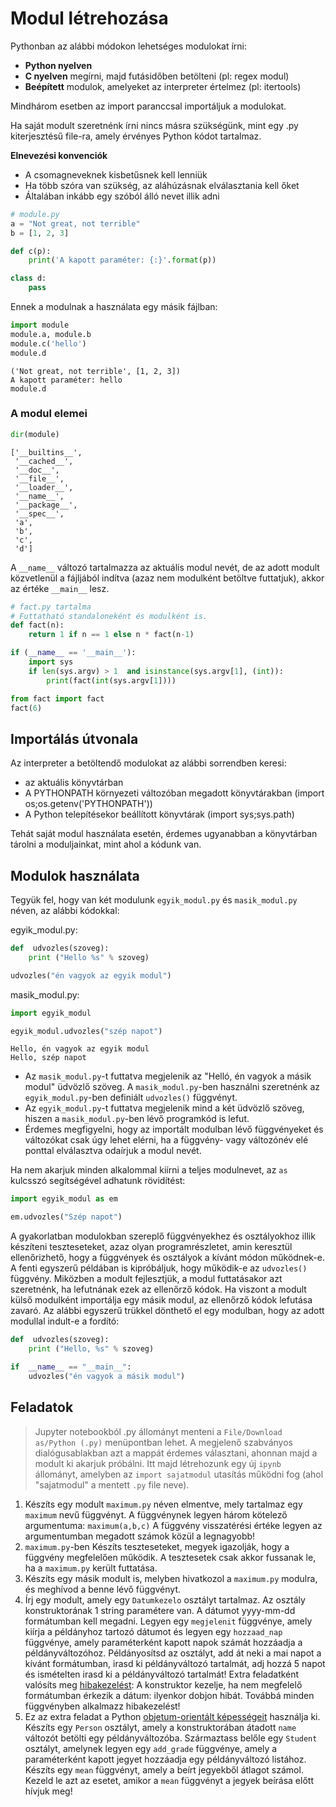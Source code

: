 # Modul létrehozása
Pythonban az alábbi módokon lehetséges modulokat írni:

-   **Python nyelven**
-   **C nyelven** megírni, majd futásidőben betölteni (pl: regex modul)
-   **Beépített** modulok, amelyeket az interpreter értelmez (pl: itertools)

Mindhárom esetben az import paranccsal importáljuk a modulokat.

Ha saját modult szeretnénk írni nincs másra szükségünk, mint egy .py kiterjesztésű file-ra, amely érvényes Python kódot tartalmaz.

**Elnevezési konvenciók**
- A csomagneveknek kisbetűsnek kell lenniük
- Ha több szóra van szükség, az aláhúzásnak elválasztania kell őket
- Általában inkább egy szóból álló nevet illik adni

```python
# module.py
a = "Not great, not terrible"
b = [1, 2, 3]

def c(p):
    print('A kapott paraméter: {:}'.format(p))

class d:
    pass
```
Ennek a modulnak a használata egy másik fájlban:
```python
import module
module.a, module.b
module.c('hello')
module.d
```
```
('Not great, not terrible', [1, 2, 3])
A kapott paraméter: hello
module.d
```
### A modul elemei
```python
dir(module)
```
```
['__builtins__',
 '__cached__',
 '__doc__',
 '__file__',
 '__loader__',
 '__name__',
 '__package__',
 '__spec__',
 'a',
 'b',
 'c',
 'd']
```
A `__name__` változó tartalmazza az aktuális modul nevét, de az adott modult közvetlenül a fájljából indítva (azaz nem modulként betöltve futtatjuk), akkor az értéke `__main__` lesz.

```python
# fact.py tartalma
# Futtatható standaloneként és modulként is.
def fact(n):
    return 1 if n == 1 else n * fact(n-1)

if (__name__ == '__main__'):
    import sys
    if len(sys.argv) > 1  and isinstance(sys.argv[1], (int)):
        print(fact(int(sys.argv[1])))
```
```python
from fact import fact
fact(6)
```

## Importálás útvonala
Az interpreter a betöltendő modulokat az alábbi sorrendben keresi:
-   az aktuális könyvtárban
-   A PYTHONPATH környezeti változóban megadott könyvtárakban (import os;os.getenv('PYTHONPATH'))
-   A Python telepítésekor beállított könyvtárak (import sys;sys.path)

Tehát saját modul használata esetén, érdemes ugyanabban a könyvtárban tárolni a moduljainkat, mint ahol a kódunk van.

## Modulok használata

Tegyük fel, hogy van két modulunk `egyik_modul.py` és `masik_modul.py` néven, az alábbi kódokkal:

egyik_modul.py:

``` python
def  udvozles(szoveg):
	print ("Hello %s" % szoveg)

udvozles("én vagyok az egyik modul")
```

masik_modul.py:
``` python
import egyik_modul

egyik_modul.udvozles("szép napot")
```
```
Hello, én vagyok az egyik modul
Hello, szép napot
```

- Az `masik_modul.py`-t futtatva megjelenik az "Helló, én vagyok a másik modul" üdvözlő szöveg. A `masik_modul.py`-ben használni szeretnénk az `egyik_modul.py`-ben definiált `udvozles()` függvényt.
- Az `egyik_modul.py`-t futtatva megjelenik mind a két üdvözlő szöveg, hiszen a `masik_modul.py`-ben lévő programkód is lefut.
- Érdemes megfigyelni, hogy az importált modulban lévő függvényeket és változókat csak úgy lehet elérni, ha a függvény- vagy változónév elé ponttal elválasztva odaírjuk a modul nevét.

Ha nem akarjuk minden alkalommal kiírni a teljes modulnevet, az `as` kulcsszó segítségével adhatunk rövidítést:

``` python
import egyik_modul as em

em.udvozles("Szép napot")
```

A gyakorlatban modulokban szereplő függvényekhez és osztályokhoz illik készíteni teszteseteket, azaz olyan programrészletet, amin keresztül ellenőrizhető, hogy a függvények és osztályok a kívánt módon működnek-e. A fenti egyszerű példában is kipróbáljuk, hogy működik-e az `udvozles()` függvény. Miközben a modult fejlesztjük, a modul futtatásakor azt szeretnénk, ha lefutnának ezek az ellenőrző kódok. Ha viszont a modult külső modulként importálja egy másik modul, az ellenőrző kódok lefutása zavaró. Az alábbi egyszerű trükkel dönthető el egy modulban, hogy az adott modullal indult-e a fordító:

 
``` python
def  udvozles(szoveg):
	print ("Hello, %s" % szoveg)

if  __name__ == "__main__":
	udvozles("én vagyok a másik modul")
```

## Feladatok

> Jupyter notebookból .py állományt menteni a `File/Download as/Python (.py)` menüpontban lehet. A megjelenő szabványos dialógusablakban azt a mappát érdemes választani, ahonnan majd a modult ki akarjuk próbálni. Itt majd létrehozunk egy új `ipynb` állományt, amelyben az `import sajatmodul` utasítás működni fog (ahol "sajatmodul" a mentett `.py` file neve).

1. Készíts egy modult `maximum.py` néven elmentve, mely tartalmaz egy `maximum` nevű függvényt. A függvénynek legyen három kötelező argumentuma: `maximum(a,b,c)` A függvény visszatérési értéke legyen az argumentumban megadott számok közül a legnagyobb!
2. `maximum.py`-ben Készíts teszteseteket, megyek igazolják, hogy a függvény megfelelően működik. A tesztesetek csak akkor fussanak le, ha a `maximum.py` került futtatása.
3. Készíts egy másik modult is, melyben hivatkozol a `maximum.py` modulra, és meghívod a benne lévő függvényt.
4. Írj egy modult, amely egy `Datumkezelo` osztályt tartalmaz. Az osztály konstruktorának 1 string paramétere van. A dátumot yyyy-mm-dd formátumban kell megadni. Legyen egy `megjelenit` függvénye, amely kiírja a példányhoz tartozó dátumot és legyen egy `hozzaad_nap` függvénye, amely paraméterként kapott napok számát hozzáadja a példányváltozóhoz. Példányosítsd az osztályt, add át neki a mai napot a kívánt formátumban, irasd ki példányváltozó tartalmát, adj hozzá 5 napot és ismételten irasd ki a példányváltozó tartalmát! Extra feladatként valósíts meg [hibakezelést](/python_advanced/error_handling): A konstruktor kezelje, ha nem megfelelő formátumban érkezik a dátum: ilyenkor dobjon hibát. Továbbá minden függvényben alkalmazz hibakezelést! 
5. Ez az extra feladat a Python [objetum-orientált képességeit](/python_advanced/oop/) használja ki. Készíts egy `Person` osztályt, amely a konstruktorában átadott `name` változót betölti egy példányváltozóba. Származtass belőle egy `Student` osztályt, amelynek legyen egy `add_grade` függvénye, amely a paraméterként kapott jegyet hozzáadja egy példányváltozó listához. Készíts egy `mean` függvényt, amely a beírt jegyekből átlagot számol. Kezeld le azt az esetet, amikor a `mean` függvényt a jegyek beírása előtt hívjuk meg!
